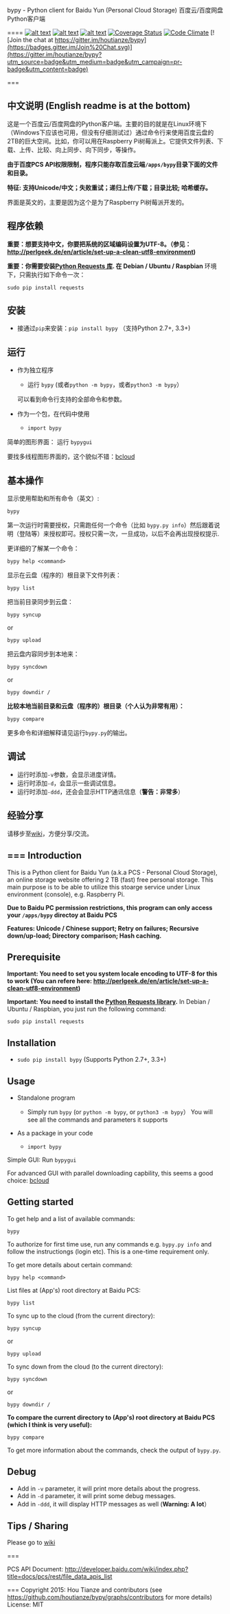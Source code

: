bypy - Python client for Baidu Yun (Personal Cloud Storage) 百度云/百度网盘Python客户端

====
[![alt text](https://img.shields.io/pypi/v/bypy.svg "PyPi Version")](https://pypi.python.org/pypi/bypy)
[![alt text](https://img.shields.io/pypi/dm/bypy.svg "PyPi Downloads")](https://pypi.python.org/pypi/bypy)
[![alt text](https://travis-ci.org/houtianze/bypy.svg "Build status")](https://travis-ci.org/houtianze/bypy)
[![Coverage Status](https://coveralls.io/repos/houtianze/bypy/badge.svg?branch=master&service=github)](https://coveralls.io/github/houtianze/bypy?branch=master)
[![Code Climate](https://codeclimate.com/github/houtianze/bypy/badges/gpa.svg)](https://codeclimate.com/github/houtianze/bypy)
[![Join the chat at https://gitter.im/houtianze/bypy](https://badges.gitter.im/Join%20Chat.svg)](https://gitter.im/houtianze/bypy?utm_source=badge&utm_medium=badge&utm_campaign=pr-badge&utm_content=badge)

===

中文说明 (English readme is at the bottom)
---
这是一个百度云/百度网盘的Python客户端。主要的目的就是在Linux环境下（Windows下应该也可用，但没有仔细测试过）通过命令行来使用百度云盘的2TB的巨大空间。比如，你可以用在Raspberry Pi树莓派上。它提供文件列表、下载、上传、比较、向上同步、向下同步，等操作。

**由于百度PCS API权限限制，程序只能存取百度云端`/apps/bypy`目录下面的文件和目录。**

**特征: 支持Unicode/中文；失败重试；递归上传/下载；目录比较; 哈希缓存。**

界面是英文的，主要是因为这个是为了Raspberry Pi树莓派开发的。

程序依赖
---
**重要：想要支持中文，你要把系统的区域编码设置为UTF-8。（参见：http://perlgeek.de/en/article/set-up-a-clean-utf8-environment)**

**重要：你需要安装[Python Requests 库](http://www.python-requests.org/). 在 Debian / Ubuntu / Raspbian** 环境下，只需执行如下命令一次：
```
sudo pip install requests
```

安装
---
- 接通过`pip`来安装：`pip install bypy` （支持Python 2.7+, 3.3+)

运行
---
- 作为独立程序
  - 运行 `bypy` (或者`python -m bypy`，或者`python3 -m bypy`）

  可以看到命令行支持的全部命令和参数。
- 作为一个包，在代码中使用
  - `import bypy`

简单的图形界面：
运行 `bypygui`

要找多线程图形界面的，这个貌似不错：[bcloud](../../../../LiuLang/bcloud)

基本操作
---
显示使用帮助和所有命令（英文）:
```
bypy
```

第一次运行时需要授权，只需跑任何一个命令（比如 `bypy.py info`）然后跟着说明（登陆等）来授权即可。授权只需一次，一旦成功，以后不会再出现授权提示.

更详细的了解某一个命令：
```
bypy help <command>
```

显示在云盘（程序的）根目录下文件列表：
```
bypy list
```

把当前目录同步到云盘：
```
bypy syncup
```
or
```
bypy upload
```

把云盘内容同步到本地来：
```
bypy syncdown
```
or
```
bypy downdir /
```

**比较本地当前目录和云盘（程序的）根目录（个人认为非常有用）：**
```
bypy compare
```

更多命令和详细解释请见运行`bypy.py`的输出。

调试
---
- 运行时添加`-v`参数，会显示进度详情。
- 运行时添加`-d`，会显示一些调试信息。
- 运行时添加`-ddd`，还会会显示HTTP通讯信息（**警告：非常多**）


经验分享
---
请移步至[wiki](../../wiki)，方便分享/交流。

===
Introduction
---
This is a Python client for Baidu Yun (a.k.a PCS - Personal Cloud Storage), an online storage website offering 2 TB (fast) free personal storage. This main purpose is to be able to utilize this stoarge service under Linux environment (console), e.g. Raspberry Pi.

**Due to Baidu PC permission restrictions, this program can only access your `/apps/bypy` directoy at Baidu PCS**

**Features: Unicode / Chinese support; Retry on failures; Recursive down/up-load; Directory comparison; Hash caching.**

Prerequisite
---
**Important: You need to set you system locale encoding to UTF-8 for this to work (You can refere here: http://perlgeek.de/en/article/set-up-a-clean-utf8-environment)**

**Important: You need to install the [Python Requests library](http://www.python-requests.org/).** In Debian / Ubuntu / Raspbian, you just run the following command:
```
sudo pip install requests
```

Installation
---
- `sudo pip install bypy` (Supports Python 2.7+, 3.3+)


Usage
---
- Standalone program
  - Simply run `bypy`  (or `python -m bypy`, or `python3 -m bypy`）
  You will see all the commands and parameters it supports

- As a package in your code
  - `import bypy`

Simple GUI:
Run `bypygui`

For advanced GUI with parallel downloading capbility, this seems a good choice: [bcloud](../../../../LiuLang/bcloud)

Getting started
---
To get help and a list of available commands:
```
bypy
```

To authorize for first time use, run any commands e.g. `bypy.py info` and follow the instructiongs (login etc). This is a one-time requirement only.

To get more details about certain command:
```
bypy help <command>
```

List files at (App's) root directory at Baidu PCS:
```
bypy list
```

To sync up to the cloud (from the current directory):
```
bypy syncup
```
or
```
bypy upload
```

To sync down from the cloud (to the current directory):
```
bypy syncdown
```
or
```
bypy downdir /
```

**To compare the current directory to (App's) root directory at Baidu PCS (which I think is very useful):**
```
bypy compare
```

To get more information about the commands, check the output of `bypy.py`.

Debug
---
- Add in `-v` parameter, it will print more details about the progress.
- Add in `-d` parameter, it will print some debug messages.
- Add in `-ddd`, it will display HTTP messages as well (**Warning: A lot**）

Tips / Sharing
---
Please go to [wiki](../../wiki)

===

PCS API Document: http://developer.baidu.com/wiki/index.php?title=docs/pcs/rest/file_data_apis_list

===
Copyright 2015: Hou Tianze and contributors (see https://github.com/houtianze/bypy/graphs/contributors for more details)
License: MIT
